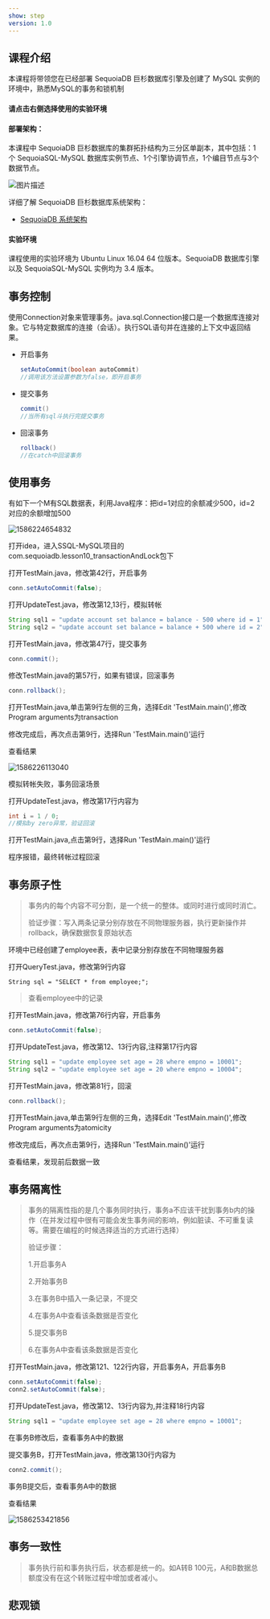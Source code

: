 ```yaml
---
show: step
version: 1.0 
---
```


## 课程介绍

本课程将带领您在已经部署 SequoiaDB 巨杉数据库引擎及创建了 MySQL 实例的环境中，熟悉MySQL的事务和锁机制

#### 请点击右侧选择使用的实验环境

#### 部署架构：

本课程中 SequoiaDB 巨杉数据库的集群拓扑结构为三分区单副本，其中包括：1个 SequoiaSQL-MySQL 数据库实例节点、1个引擎协调节点，1个编目节点与3个数据节点。

![图片描述](https://doc.shiyanlou.com/courses/1469/1207281/8d88e6faed223a26fcdc66fa2ef8d3c5)

详细了解 SequoiaDB 巨杉数据库系统架构：

- [SequoiaDB 系统架构](http://doc.sequoiadb.com/cn/sequoiadb-cat_id-1519649201-edition_id-0)

#### 实验环境

课程使用的实验环境为 Ubuntu Linux 16.04 64 位版本。SequoiaDB 数据库引擎以及 SequoiaSQL-MySQL 实例均为 3.4 版本。

## 事务控制

使用Connection对象来管理事务。java.sql.Connection接口是一个数据库连接对象。它与特定数据库的连接（会话）。执行SQL语句并在连接的上下文中返回结果。

- 开启事务

  ```java
  setAutoCommit(boolean autoCommit)
  //调用该方法设置参数为false，即开启事务
  ```

- 提交事务

  ```java
  commit()
  //当所有sql斗执行完提交事务
  ```

- 回滚事务

  ```java
  rollback()
  //在catch中回滚事务
  ```

## 使用事务

有如下一个M有SQL数据表，利用Java程序：把id=1对应的余额减少500，id=2对应的余额增加500

![1586224654832](C:\Users\ChengYueyi\AppData\Roaming\Typora\typora-user-images\1586224654832.png)

打开idea，进入SSQL-MySQL项目的com.sequoiadb.lesson10_transactionAndLock包下

打开TestMain.java，修改第42行，开启事务

```java
conn.setAutoCommit(false);
```

打开UpdateTest.java，修改第12,13行，模拟转帐

```java
String sql1 = "update account set balance = balance - 500 where id = 1";
String sql2 = "update account set balance = balance + 500 where id = 2";
```

打开TestMain.java，修改第47行，提交事务

```java
conn.commit();
```

修改TestMain.java的第57行，如果有错误，回滚事务

```java
conn.rollback();
```

打开TestMain.java,单击第9行左侧的三角，选择Edit 'TestMain.main()',修改Program arguments为transaction

修改完成后，再次点击第9行，选择Run 'TestMain.main()'运行

查看结果

![1586226113040](C:\Users\ChengYueyi\AppData\Roaming\Typora\typora-user-images\1586226113040.png)

模拟转帐失败，事务回滚场景

打开UpdateTest.java，修改第17行内容为

```java
int i = 1 / 0;
//模拟by zero异常，验证回滚
```

打开TestMain.java,点击第9行，选择Run 'TestMain.main()'运行

程序报错，最终转帐过程回滚

## 事务原子性

> 事务内的每个内容不可分割，是一个统一的整体。或同时进行或同时消亡。
>
> 验证步骤：写入两条记录分别存放在不同物理服务器，执行更新操作并rollback，确保数据恢复原始状态

环境中已经创建了employee表，表中记录分别存放在不同物理服务器

打开QueryTest.java，修改第9行内容

```
String sql = "SELECT * from employee;";
```

> 查看employee中的记录

打开TestMain.java，修改第76行内容，开启事务

```java
conn.setAutoCommit(false);
```

打开UpdateTest.java，修改第12、13行内容,注释第17行内容

```java
String sql1 = "update employee set age = 28 where empno = 10001";
String sql2 = "update employee set age = 20 where empno = 10004";
```

打开TestMain.java，修改第81行，回滚

```java
conn.rollback();
```

打开TestMain.java,单击第9行左侧的三角，选择Edit 'TestMain.main()',修改Program arguments为atomicity

修改完成后，再次点击第9行，选择Run 'TestMain.main()'运行

查看结果，发现前后数据一致

## 事务隔离性

> 事务的隔离性指的是几个事务同时执行，事务a不应该干扰到事务b内的操作（在并发过程中很有可能会发生事务间的影响，例如脏读、不可重复读等。需要在编程的时候选择适当的方式进行选择）
>
> 验证步骤：
>
> 1.开启事务A
>
> 2.开始事务B
>
> 3.在事务B中插入一条记录，不提交
>
> 4.在事务A中查看该条数据是否变化
>
> 5.提交事务B
>
> 6.在事务A中查看该条数据是否变化

打开TestMain.java，修改第121、122行内容，开启事务A，开启事务B

```java
conn.setAutoCommit(false);
conn2.setAutoCommit(false);
```

打开UpdateTest.java，修改第12、13行内容为,并注释18行内容

```java
String sql1 = "update employee set age = 28 where empno = 10001";
```

在事务B修改后，查看事务A中的数据

提交事务B，打开TestMain.java，修改第130行内容为

```java
conn2.commit();
```

事务B提交后，查看事务A中的数据

查看结果

![1586253421856](C:\Users\ChengYueyi\AppData\Roaming\Typora\typora-user-images\1586253421856.png)

## 事务一致性

> 事务执行前和事务执行后，状态都是统一的。如A转B 100元，A和B数据总额度没有在这个转账过程中增加或者减小。



#### 



#### 

## 悲观锁
